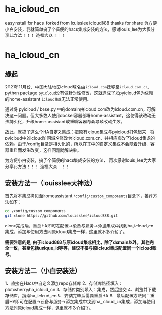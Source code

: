 # ha_icloud_cn
easyinstall for hacs, forked from louisslee icloud888 thanks for share
为方便小白安装，我就简单搞了个简便的hacs集成安装的方法，感谢louis_lee为大家分享此方法！！！ 造福大众！！！

# ha_icloud_cn

## 缘起

2021年11月份，中国大陆地区icloud域名由`icloud.com`迁移至`icloud.com.cn`。python package `pyicloud`没有做针对性修改，这就造成了以pyicloud包为依赖的home-assistant `icloud集成`无法正常使用。

通过将 pyicloud / base.py 中的domain由icloud.com改为icloud.com.cn，可解决这一问题。但大多数人使用docker容器部署home-assistant，这使得该改动无法持久化，升级home-assistant或重启容器均会导致改动失效。

故此，就搞了这么个HA自定义集成：把原有icloud集成与pyicloud打包起来，将pyicloud中的icloud访问域名修改为icloud.com.cn，并相应修改了icloud集成的依赖。由于/config目录是持久化的，所以在其中的自定义集成不会随着升级、容器重启而发生改变，这样问题就解决啦。

为方便小白安装，搞了个简便的hacs集成安装的方法，
再次感谢louis_lee为大家分享此方法！！！ 造福大众！！！
## 安装方法一（louisslee大神法）

首先将本集成拷贝至homeassistant `/config/custom_components`目录下，推荐方法如下：

```bash
cd /config/custom_components
git clone https://github.com/louisslee/icloud888.git

```

clone完成后，重启HA即可在配置->设备与服务->添加集成中找到ha_icloud_cn集成，添加与使用方法同原icloud集成一样，这里就不多介绍了。

__需要注意的是, 由于icloud888与原icloud集成相比，除了domain以外，其他完全一致，甚至包括unique_id等等，建议不要与原icloud集成配置同一个icloud账号。__

## 安装方法二（小白安装法）
1、直接在Hacs中自定义添加repo存储库
2、存储库路径填入：plutosherry/ha_icloud_cn
3、存储库类别填入：集成，然后提交
4、浏览并下载存储库，搜索ha_icloud_cn
5、安装完毕后需要重启HA
6、最后配置方法同：重启HA即可在配置->设备与服务->添加集成中找到ha_icloud_cn集成，添加与使用方法同原icloud集成一样，这里就不多介绍了。
